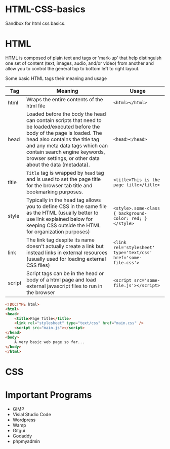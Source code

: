 # HTML-CSS-basics

Sandbox for html css basics.

# HTML
HTML is composed of plain text and tags or 'mark-up' that help distinguish one set of content (text, images, audio, and/or video) from another and allow you to control the general top to bottom left to right layout.

Some basic HTML tags their meaning and usage

| Tag | Meaning | Usage
| --- | ---| --- |
| html | Wraps the entire contents of the html file | `<html></html>`
| head | Loaded before the body the head can contain scripts that need to be loaded/executed before the body of the page is loaded.  The head also contains the title tag and any meta data tags which can contain search engine keywords, browser settings, or other data about the data (metadata).| `<head></head>`
| title | `Title` tag is wrapped by `head` tag and is used to set the page title for the browser tab title and bookmarking purposes. | `<title>This is the page title</title>`
| style | Typically in the head tag allows you to define CSS in the same file as the HTML (usually better to use link explained below for keeping CSS outside the HTML for organization purposes) | `<style>.some-class { background-color: red; } </style>`
| link | The link tag despite its name doesn't actually create a link but instead links in external resources (usually used for loading external CSS files) | `<link rel='stylesheet' type='text/css' href='some-file.css'>`
| script | Script tags can be in the head or body of a html page and load external javascript files to run in the browser | `<script src='some-file.js'></script>`

```html
<!DOCTYPE html>
<html>
<head>
    <title>Page Title</title>
    <link rel="stylesheet" type="text/css" href="main.css" />
    <script src="main.js"></script>
</head>
<body>
    A very basic web page so far...
</body>
</html>  
```
# CSS

# Important Programs
  - GIMP
  - Visial Studio Code
  - Wordpress
  - Wamp 
  - Gitgui
  - Godaddy
  - phpmyadmin